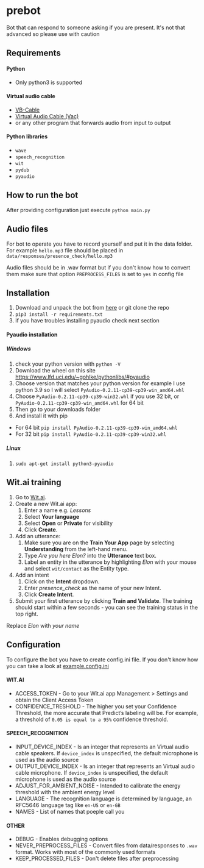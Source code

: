# prebot

Bot that can respond to someone asking if you are present. It's not that advanced so please use with caution

## Requirements

#### Python
* Only python3 is supported

#### Virtual audio cable

* [VB-Cable](https://vb-audio.com/Cable/)
* [Virtual Audio Cable (Vac)](https://vac.muzychenko.net/en/)
* or any other program that forwards audio from input to output 

#### Python libraries

* `wave`
* `speech_recognition`
* `wit`
* `pydub`
* `pyaudio`

## How to run the bot
After providing configuration just execute `python main.py`

## Audio files
For bot to operate you have to record yourself and put it in the data folder. For example `hello.mp3` file should be placed in `data/responses/presence_check/hello.mp3`

Audio files should be in .wav format but if you don't know how to convert them make sure that option `PREPROCESS_FILES` is set to `yes` in config file

## Installation

1. Download and unpack the bot from [here](https://github.com/xNetcat/teams-bot/archive/main.zip) or git clone the repo
2. `pip3 install -r requirements.txt`
3. if you have troubles installing pyaudio check next section

#### Pyaudio installation

##### Windows 

1. check your python version with `python -V`
2. Download the wheel on this site https://www.lfd.uci.edu/~gohlke/pythonlibs/#pyaudio
3. Choose version that matches your python version for example I use python 3.9 so I will select `PyAudio‑0.2.11‑cp39‑cp39‑win_amd64.whl`
4. Choose `PyAudio‑0.2.11‑cp39‑cp39‑win32.whl` if you use 32 bit, or `PyAudio‑0.2.11‑cp39‑cp39‑win_amd64.whl` for 64 bit
5. Then go to your downloads folder
6. And install it with pip
* For 64 bit `pip install PyAudio‑0.2.11‑cp39‑cp39‑win_amd64.whl`
* For 32 bit `pip install PyAudio‑0.2.11‑cp39‑cp39‑win32.whl`

##### Linux

1. `sudo apt-get install python3-pyaudio`

## Wit.ai training

1. Go to [Wit.ai](https://wit.ai/).
2. Create a new Wit.ai app:
    1. Enter a name e.g. _Lessons_
    2. Select **Your language**
    3. Select **Open** or **Private** for visibility
    4. Click **Create**.
3. Add an utterance:
    1. Make sure you are on the **Train Your App** page by selecting **Understanding** from the left-hand menu.
    1. Type _Are you here Elon?_ into the **Utterance** text box.
    2. Label an entity in the utterance by highlighting _Elon_ with your mouse and select `wit/contact` as the Entity type.
4. Add an intent
    1. Click on the **Intent** dropdown.
    2. Enter _presence_check_ as the name of your new Intent.
    3. Click **Create Intent**.
5. Submit your first utterance by clicking **Train and Validate**. The training should start within a few seconds - you can see the training status in the top right.

Replace _Elon_ with _your name_

## Configuration

To configure the bot you have to create config.ini file. If you don't know how you can take a look at [example.config.ini](https://github.com/xNetcat/teams-bot/blob/main/example.config.ini)

#### WIT.AI
- ACCESS_TOKEN - Go to your Wit.ai app Management > Settings and obtain the Client Access Token
- CONFIDENCE_TRESHOLD - The higher you set your Confidence Threshold, the more accurate that Predict’s labeling will be. For example, a threshold of `0.05 is equal to a 95%` confidence threshold.
#### SPEECH_RECOGNITION
- INPUT_DEVICE_INDEX - Is an integer that represents an Virtual audio cable speakers. If `device_index` is unspecified, the default microphone is used as the audio source 
- OUTPUT_DEVICE_INDEX - Is an integer that represents an Virtual audio cable microphone. If `device_index` is unspecified, the default microphone is used as the audio source
- ADJUST_FOR_AMBIENT_NOISE - Intended to calibrate the energy threshold with the ambient energy level
- LANGUAGE - The recognition language is determined by language, an RFC5646 language tag like `en-US` or `en-GB`
- NAMES - List of names that poeple call you 

#### OTHER
- DEBUG - Enables debugging options
- NEVER_PREPROCESS_FILES - Convert files from data/responses to `.wav` format. Works with most of the commonly used formats
- KEEP_PROCESSED_FILES - Don't delete files after preprocessing